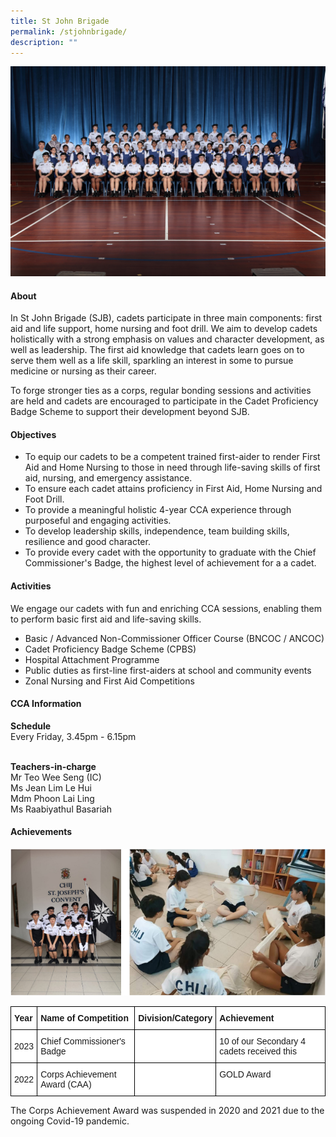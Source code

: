 ```yaml
---
title: St John Brigade
permalink: /stjohnbrigade/
description: ""
---
```

![](/images/CCA/2023/st%20john_s%20ambulance%20brigade.jpg)

#### **About**

In St John Brigade (SJB), cadets participate in three main components: first aid and life support, home nursing and foot drill. We aim to develop cadets holistically with a strong emphasis on values and character development, as well as leadership. The first aid knowledge that cadets learn goes on to serve them well as a life skill, sparkling an interest in some to pursue medicine or nursing as their career.

To forge stronger ties as a corps, regular bonding sessions and activities are held and cadets are encouraged to participate in the Cadet Proficiency Badge Scheme to support their development beyond SJB.

#### **Objectives**

*   To equip our cadets to be a competent trained first-aider to render First Aid and Home Nursing to those in need through life-saving skills of first aid, nursing, and emergency assistance.
*   To ensure each cadet attains proficiency in First Aid, Home Nursing and Foot Drill.
*   To provide a meaningful holistic 4-year CCA experience through purposeful and engaging activities.
*   To develop leadership skills, independence, team building skills, resilience and good character.
*    To provide every cadet with the opportunity to graduate with the Chief Commissioner's Badge, the highest level of achievement for a a cadet.

#### **Activities**

We engage our cadets with fun and enriching CCA sessions, enabling them to perform basic first aid and life-saving skills.

*   Basic / Advanced Non-Commissioner Officer Course (BNCOC / ANCOC)
*   Cadet Proficiency Badge Scheme (CPBS)
*   Hospital Attachment Programme
*   Public duties as first-line first-aiders at school and community events
*   Zonal Nursing and First Aid Competitions

#### **CCA Information**
**Schedule**<br>
Every Friday, 3.45pm - 6.15pm

<br> **Teachers-in-charge**
<br>Mr Teo Wee Seng (IC)  
Ms Jean Lim Le Hui<br>
Mdm Phoon Lai Ling<br>
Ms Raabiyathul Basariah<br>

#### **Achievements**
<style type="text/css">
.tg  {border-collapse:collapse;border-spacing:0;}
.tg td{border-color:black;border-style:solid;border-width:1px;font-family:Arial, sans-serif;font-size:14px;
  overflow:hidden;padding:10px 5px;word-break:normal;}
.tg th{border-color:black;border-style:solid;border-width:1px;font-family:Arial, sans-serif;font-size:14px;
  font-weight:normal;overflow:hidden;padding:10px 5px;word-break:normal;}
.tg .tg-dgl5{background-color:#FFF;font-weight:bold;text-align:left;vertical-align:top}
.tg .tg-zr06{background-color:#FFF;text-align:left;vertical-align:middle}
.tg .tg-ktyi{background-color:#FFF;text-align:left;vertical-align:top}
</style>

      
![](/images/CCA/Uniformed%20Groups/St%20John%20Brigade/S2.png)

<table class="tg">
<thead>
  <tr>
      <th class="tg-dgl5">Year<br></th>
    <th class="tg-dgl5">Name of Competition<br></th>
    <th class="tg-dgl5">Division/Category<br></th>
    <th class="tg-dgl5">Achievement<br></th>
  </tr>
</thead>
<tbody>
  <tr>
    <td class="tg-zr06">2023<br></td>
    <td class="tg-zr06">Chief Commissioner's Badge 
			</td>
    <td class="tg-ktyi"></td>
    <td class="tg-ktyi">10 of our Secondary 4 cadets received this<br></td>
  </tr>
  <tr>
    <td class="tg-zr06">2022<br></td>
    <td class="tg-zr06">Corps Achievement Award (CAA)<br></td>
    <td class="tg-ktyi"></td>
    <td class="tg-ktyi">GOLD Award<br></td></tr></tbody></table>The Corps Achievement Award was suspended in 2020 and 2021 due to the ongoing Covid-19 pandemic.